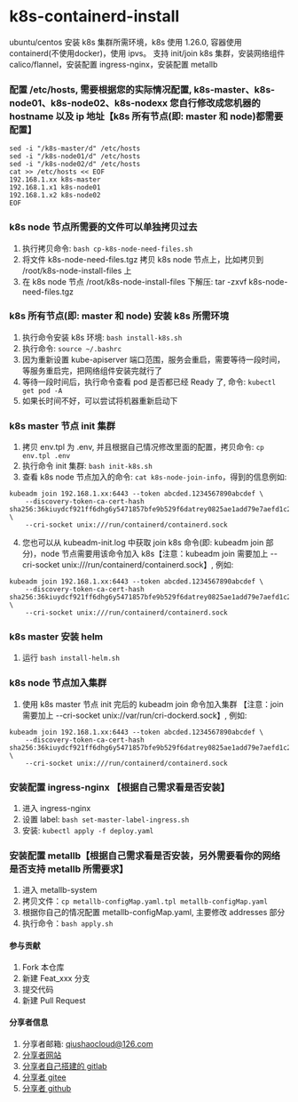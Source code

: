 # k8s-containerd-install
ubuntu/centos 安装 k8s 集群所需环境，k8s 使用 1.26.0, 容器使用 containerd(不使用docker)，使用 ipvs。 
支持 init/join k8s 集群，安装网络组件 calico/flannel，安装配置 ingress-nginx，安装配置 metallb

### 配置 /etc/hosts, 需要根据您的实际情况配置, k8s-master、k8s-node01、k8s-node02、k8s-nodexx 您自行修改成您机器的 hostname 以及 ip 地址【k8s 所有节点(即: master 和 node)都需要配置】
``` shell
sed -i "/k8s-master/d" /etc/hosts
sed -i "/k8s-node01/d" /etc/hosts
sed -i "/k8s-node02/d" /etc/hosts
cat >> /etc/hosts << EOF
192.168.1.xx k8s-master
192.168.1.x1 k8s-node01
192.168.1.x2 k8s-node02
EOF
```

### k8s node 节点所需要的文件可以单独拷贝过去
1. 执行拷贝命令: `bash cp-k8s-node-need-files.sh`
2. 将文件 k8s-node-need-files.tgz 拷贝 k8s node 节点上，比如拷贝到 /root/k8s-node-install-files 上
3. 在 k8s node 节点 /root/k8s-node-install-files 下解压: tar -zxvf k8s-node-need-files.tgz

###  k8s 所有节点(即: master 和 node) 安装 k8s 所需环境
1. 执行命令安装 k8s 环境: `bash install-k8s.sh`
2. 执行命令: `source ~/.bashrc`
3. 因为重新设置 kube-apiserver 端口范围，服务会重启，需要等待一段时间，等服务重启完，把网络组件安装完就行了
4. 等待一段时间后，执行命令查看 pod 是否都已经 Ready 了, 命令: `kubectl get pod -A`
5. 如果长时间不好，可以尝试将机器重新启动下

### k8s master 节点 init 集群
1. 拷贝 env.tpl 为 .env, 并且根据自己情况修改里面的配置，拷贝命令: `cp env.tpl .env`
2. 执行命令 init 集群: `bash init-k8s.sh` 
3. 查看 k8s node 节点加入的命令: `cat k8s-node-join-info`，得到的信息例如: 
``` shell
kubeadm join 192.168.1.xx:6443 --token abcded.1234567890abcdef \
    --discovery-token-ca-cert-hash sha256:36kiuydcf921ff6dhg6y5471857bfe9b529f6datrey0825ae1add79e7aefd1c2 \
    --cri-socket unix:///run/containerd/containerd.sock
```
4. 您也可以从 kubeadm-init.log 中获取 join k8s 命令(即: kubeadm join 部分)，node 节点需要用该命令加入 k8s【注意：kubeadm join 需要加上 --cri-socket unix:///run/containerd/containerd.sock】, 例如: 
``` shell
kubeadm join 192.168.1.xx:6443 --token abcded.1234567890abcdef \
    --discovery-token-ca-cert-hash sha256:36kiuydcf921ff6dhg6y5471857bfe9b529f6datrey0825ae1add79e7aefd1c2 \
    --cri-socket unix:///run/containerd/containerd.sock
```

### k8s master 安装 helm
1. 运行 `bash install-helm.sh`

### k8s node 节点加入集群
1. 使用 k8s master 节点 init 完后的 kubeadm join 命令加入集群 【注意：join 需要加上 --cri-socket unix://var/run/cri-dockerd.sock】, 例如:
``` shell
kubeadm join 192.168.1.xx:6443 --token abcded.1234567890abcdef \
    --discovery-token-ca-cert-hash sha256:36kiuydcf921ff6dhg6y5471857bfe9b529f6datrey0825ae1add79e7aefd1c2 \
    --cri-socket unix:///run/containerd/containerd.sock
```

### 安装配置 ingress-nginx 【根据自己需求看是否安装】
1. 进入 ingress-nginx
2. 设置 label: `bash set-master-label-ingress.sh`
3. 安装: `kubectl apply -f deploy.yaml`

### 安装配置 metallb【根据自己需求看是否安装，另外需要看你的网络是否支持 metallb 所需要求】
1. 进入 metallb-system
2. 拷贝文件：`cp metallb-configMap.yaml.tpl metallb-configMap.yaml`
3. 根据你自己的情况配置 metallb-configMap.yaml, 主要修改 addresses 部分
4. 执行命令：`bash apply.sh`



#### 参与贡献

1.  Fork 本仓库
2.  新建 Feat_xxx 分支
3.  提交代码
4.  新建 Pull Request



#### 分享者信息

1. 分享者邮箱: qiushaocloud@126.com
2. [分享者网站](https://www.qiushaocloud.top)
3. [分享者自己搭建的 gitlab](https://gitlab.qiushaocloud.top/qiushaocloud) 
3. [分享者 gitee](https://gitee.com/qiushaocloud/dashboard/projects) 
3. [分享者 github](https://github.com/qiushaocloud?tab=repositories) 

